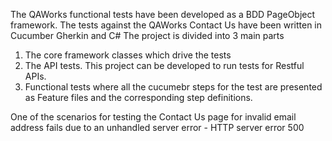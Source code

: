 The QAWorks functional tests have been developed as a BDD PageObject framework. The tests against the QAWorks Contact Us have been written in Cucumber Gherkin and C#
The project is divided into 3 main parts 
1. The core framework classes which drive the tests
2. The API tests. This project can be developed to run tests for Restful APIs.
3. Functional tests where all the cucumebr steps for the test are presented as Feature files and the corresponding step definitions.

One of the scenarios for testing the Contact Us page for invalid email address fails due to an unhandled server error - HTTP server error 500 
